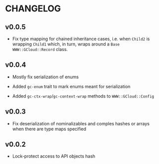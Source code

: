 CHANGELOG
=========

v0.0.5
------

  * Fix type mapping for chained inheritance cases, i.e. when `Child2` is wrapping `Child1` which, in turn, wraps around a `Base` `WWW::GCloud::Record` class.

v0.0.4
------

  * Mostly fix serialization of enums

  * Added `gc-enum` trait to mark enums meant for serialization

  * Added `gc-ctx-wrap`/`gc-context-wrap` methods to `WWW::GCloud::Config`

v0.0.3
------

  * Fix deserialization of nominalizables and comples hashes or arrays when there are type maps specified

v0.0.2
------

  * Lock-protect access to API objects hash

